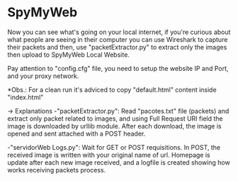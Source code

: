 SpyMyWeb
========
Now you can see what's going on your local internet, if you're curious about what people are seeing in their computer you can use Wireshark to capture their packets and then, use "packetExtractor.py" to extract only the images then upload to SpyMyWeb Local Website.

Pay attention to "config.cfg" file, you need to setup the website IP and Port, and your proxy network.

*Obs.: For a clean run it's adviced to copy "default.html" content inside "index.html"

-> Explanations
-"packetExtractor.py": Read "pacotes.txt" file (packets) and extract only packet related to images, and using Full Request URI field the image is downloaded by urllib module. After each download, the image is opened and sent attached with a POST header.

-"servidorWeb Logs.py": Wait for GET or POST requisitions. In POST, the received image is written with your original name of url. Homepage is update after each new image received, and a logfile is created showing how works receiving packets process.

